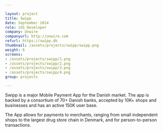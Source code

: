 ```yaml
---

layout: project
title: Swipp
date: September 2014
role: iOS Developer
company: Unwire
companyurl: http://unwire.com
refurl: https://swipp.dk
thumbnail: /assets/projects/swipp/swipp.png
weight: 6
screens:
- /assets/projects/swipp/1.png
- /assets/projects/swipp/2.png
- /assets/projects/swipp/3.png
- /assets/projects/swipp/4.png 
group: projects

---
```


Swipp is a major Mobile Payment App for the Danish market. The app is backed by a consortium of 70+ Danish banks, accepted by 10K+ shops and businesses and has an active 150K user base.

The App allows for payments to merchants, ranging from small independent shops to the largest drug store chain in Denmark, and for person-to-person transactions.
